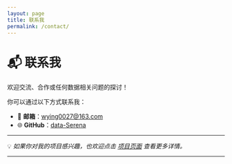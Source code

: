```yaml
---
layout: page
title: 联系我
permalink: /contact/
---
```


# 📬 联系我

欢迎交流、合作或任何数据相关问题的探讨！

你可以通过以下方式联系我：

- 📧 **邮箱**：wying0027@163.com  
- 🌐 **GitHub**：[data-Serena](https://github.com/data-Serena)  

---

💡 *如果你对我的项目感兴趣，也欢迎点击 [项目页面](/projects/) 查看更多详情。*

---
